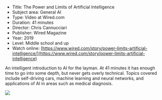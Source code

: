 * Title: The Power and Limits of Artificial Intelligence
* Subject area: General AI
* Type: Video at Wired.com
* Duration: 41 minutes
* Director: Chris Cannucciari
* Publisher: Wired Magazine
* Year: 2019
* Level: Middle school and up
* Watch online: [https://www.wired.com/story/power-limits-artificial-intelligence/](https://www.wired.com/story/power-limits-artificial-intelligence)

An intelligent introduction to AI for the layman. At 41 minutes it has enough time to go into some depth, but never gets overly technical. Topics covered include self-driving cars, machine learning and neural networks, and applications of AI in areas such as medical diagnosis.

![](https://github.com/touretzkyds/ai4k12/raw/master/images/WIRED_Guide_to_AI.jpg)